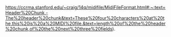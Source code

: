 https://ccrma.stanford.edu/~craig/14q/midifile/MidiFileFormat.html#:~:text=Header%20Chunk,-The%20header%20chunk&text=These%20four%20characters%20at%20the,this%20is%20a%20MIDI%20file.&text=length%20of%20the%20header%20chunk,of%20the%20next%20three%20fields).
